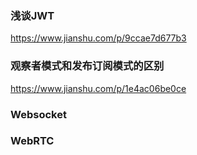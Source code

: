 

### 浅谈JWT
https://www.jianshu.com/p/9ccae7d677b3


### 观察者模式和发布订阅模式的区别
https://www.jianshu.com/p/1e4ac06be0ce

### Websocket


### WebRTC